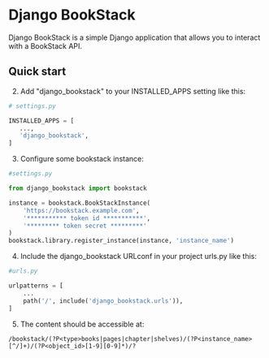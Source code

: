 # Django BookStack

Django BookStack is a simple Django application that allows you to
interact with a BookStack API.

## Quick start

2.  Add \"django_bookstack\" to your INSTALLED_APPS setting like this:

``` python
# settings.py

INSTALLED_APPS = [
   ...,
   'django_bookstack',
]

```

3.  Configure some bookstack instance:

``` python 
#settings.py

from django_bookstack import bookstack

instance = bookstack.BookStackInstance(
    'https://bookstack.example.com',
    '*********** token id ***********',
    '********* token secret *********'
)
bookstack.library.register_instance(instance, 'instance_name')
```

4.  Include the django_bookstack URLconf in your project urls.py like
    this:

``` python
#urls.py

urlpatterns = [
    ...
    path('/', include('django_bookstack.urls')),
]

```

5.  The content should be accessible at:

``` regex
/bookstack/(?P<type>books|pages|chapter|shelves)/(?P<instance_name>[^/]+)/(?P<object_id>[1-9][0-9]*)/?
```
